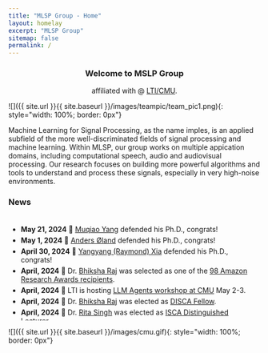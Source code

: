 ```yaml
---
title: "MLSP Group - Home"
layout: homelay
excerpt: "MLSP Group"
sitemap: false
permalink: /
---
```


<center>
<h3>Welcome to MSLP Group</h3>
affiliated with @ <a href="https://www.lti.cs.cmu.edu/">LTI/CMU</a>.
</center>


![]({{ site.url }}{{ site.baseurl }}/images/teampic/team_pic1.png){: style="width: 100%; border: 0px"}

Machine Learning for Signal Processing, as the name imples, is an applied subfield of the more well-discriminated fields of signal processing and machine learning. Within MLSP, our group works on multiple appication domains, including computational speech, audio and audiovisual processing. Our research focuses on building more powerful algorithms and tools to understand and process these signals, especially in very high-noise environments.

### News


<div style="overflow-y: scroll; height: 200px; border: 0px; padding: 5px;">
<ul style="list-style-type: disc; padding-left: 20px;">
    <li style="margin-top: 5px; margin-bottom: 5px;"><strong>May 21, 2024</strong> 🍺 <a href="https://www.linkedin.com/in/muqiaoy/">Muqiao Yang</a> defended his Ph.D., congrats!</li>
    <li style="margin-top: 5px; margin-bottom: 5px;"><strong>May 1, 2024</strong> 🍺 <a href="https://www.linkedin.com/in/andersoland/">Anders Øland</a> defended his Ph.D., congrats!</li>
    <li style="margin-top: 5px; margin-bottom: 5px;"><strong>April 30, 2024</strong> 🍺 <a href="https://www.linkedin.com/in/yangyang-raymond-xia-946518b7/">Yangyang (Raymond) Xia</a> defended his Ph.D., congrats!</li>
    <li style="margin-top: 5px; margin-bottom: 5px;"><strong>April, 2024</strong> 🎉 Dr. <a href="{{ site.url }}{{ site.baseurl }}/team/bhiksha_raj">Bhiksha Raj</a> was selected as one of the <a href="https://www.amazon.science/research-awards/program-updates/99-amazon-research-awards-recipients-announced">98 Amazon Research Awards recipients</a>.</li>
    <li style="margin-top: 5px; margin-bottom: 5px;"><strong>April, 2024</strong> 📣 LTI is hosting <a href="https://cmu-agent-workshop.github.io/">LLM Agents workshop at CMU</a> May 2-3.</li>
    <li style="margin-top: 5px; margin-bottom: 5px;"><strong>April, 2024</strong> 🎉 Dr. <a href="{{ site.url }}{{ site.baseurl }}/team/bhiksha_raj">Bhiksha Raj</a> was elected as <a href="">DISCA Fellow</a>.</li>
    <li style="margin-top: 5px; margin-bottom: 5px;"><strong>April, 2024</strong> 🎉 Dr. <a href="{{ site.url }}{{ site.baseurl }}/team/rita_singh">Rita Singh</a> was elected as <a href="">ISCA Distinguished Lecturer</a>.</li>

</ul>
</div>


![]({{ site.url }}{{ site.baseurl }}/images/cmu.gif){: style="width: 100%; border: 0px"}
